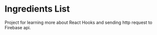 # Ingredients List

Project for learning more about React Hooks and sending http request to Firebase api.
